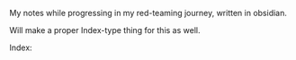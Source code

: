 My notes while progressing in my red-teaming journey, written in obsidian. 

Will make a proper Index-type thing for this as well.

Index:
